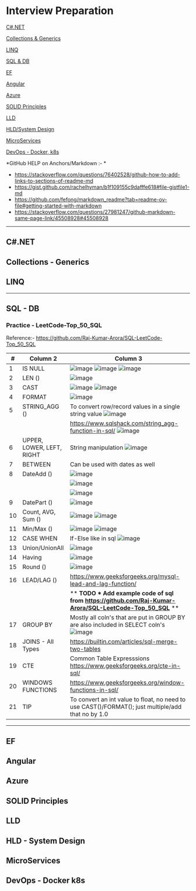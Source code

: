# Interview Preparation

[C#.NET](#C#.NET)

[Collections & Generics](#Collections---Generics)

[LINQ](#LINQ)

[SQL & DB](#SQL---DB)

[EF](#EF)

[Angular](#Angular)

[Azure](#Azure)

[SOLID Principles](#SOLID-Principles)

[LLD](#LLD)

[HLD/System Design](#hld---system-design)

[MicroServices](#MicroServices)

[DevOps - Docker, k8s](#devOps---docker-k8s) 


*GitHub HELP on Anchors/Markdown :- *
* https://stackoverflow.com/questions/76402528/github-how-to-add-links-to-sections-of-readme-md
* https://gist.github.com/rachelhyman/b1f109155c9dafffe618#file-gistfile1-md
* https://github.com/fefong/markdown_readme?tab=readme-ov-file#getting-started-with-markdown
* https://stackoverflow.com/questions/27981247/github-markdown-same-page-link/45508928#45508928
      
-------------------------------------------------------------------------------------
## C#.NET
## Collections - Generics
## LINQ
-------------------------------------------------------------------------------------
## SQL - DB

### Practice - LeetCode-Top_50_SQL
Reference:- https://github.com/Raj-Kumar-Arora/SQL-LeetCode-Top_50_SQL

|#|Column 2|Column 3|
|---|---|---|
|1| IS NULL | ![image](https://github.com/user-attachments/assets/1facfcb7-7ca5-497e-9e90-b5163429e86b) ![image](https://github.com/user-attachments/assets/8ef24014-c5f8-4f50-a59f-dc99125ffcc9)  ![image](https://github.com/user-attachments/assets/822554e2-1b7b-40ed-9588-61efb5600bb1) |
|2| LEN () | ![image](https://github.com/user-attachments/assets/96fc2ab3-c7fb-4609-abf5-dd8111fe7432)|
|3| CAST | ![image](https://github.com/user-attachments/assets/b3f20b1a-abcc-44f3-9aa0-0e085aabeaed) ![image](https://github.com/user-attachments/assets/cdaeec36-cc81-43ae-96f6-40d002c01fc4) |
|4| FORMAT |![image](https://github.com/user-attachments/assets/a247bc43-6e90-42a6-818f-bd602ab1867d) |
|5| STRING_AGG ()| To convert row/record values in a single string value  ![image](https://github.com/user-attachments/assets/964d5392-640b-4ced-96f0-3cf8877cc8ab)  
| |  | https://www.sqlshack.com/string_agg-function-in-sql/ ![image](https://github.com/user-attachments/assets/e4f0f700-77b6-4d18-a814-441aee07dd45) |
|6| UPPER, LOWER, LEFT, RIGHT | String manipulation ![image](https://github.com/user-attachments/assets/4d12c398-8b07-4cd7-8774-6d4d6c721a05)|
|7| BETWEEN | Can be used with dates as well|
|8| DateAdd () | ![image](https://github.com/user-attachments/assets/bdbf4f70-9cbd-40b7-b712-10584a9ddc2f)  |
| | | ![image](https://github.com/user-attachments/assets/61b48ca4-af21-4da9-a910-1d1cddbeb208) |
| | |   ![image](https://github.com/user-attachments/assets/23561275-ea49-4151-be17-dd68b6c7c2e9) |
|9| DatePart () |![image](https://github.com/user-attachments/assets/1a924817-f822-48de-a8da-65461d8119e5)|
|10| Count, AVG, Sum () | ![image](https://github.com/user-attachments/assets/b99c3185-c720-4558-b4ba-4e5e44559689) ![image](https://github.com/user-attachments/assets/1f218942-f692-4a6a-9d93-10c3600c4294) |
|11| Min/Max () | ![image](https://github.com/user-attachments/assets/d3d0dcd8-891e-4ccd-83a8-d4cefc4dd921) ![image](https://github.com/user-attachments/assets/44d0da05-4db4-478a-96c0-1a8f81544b4b)    |
|12| CASE WHEN |If-Else like in sql ![image](https://github.com/user-attachments/assets/b15e412c-a0be-4bd1-b117-ea2bfad84a1f)|
|13| Union/UnionAll | ![image](https://github.com/user-attachments/assets/c82809f5-9946-4764-9047-05581328917c) |
|14| Having | ![image](https://github.com/user-attachments/assets/d4c5e547-f602-400b-8f31-19d9b5265826)  |
|15| Round ()| ![image](https://github.com/user-attachments/assets/28077a20-45f5-412a-b994-d7f6f8345128) |
|16| LEAD/LAG () | https://www.geeksforgeeks.org/mysql-lead-and-lag-function/  |
| |  | ** **TODO * Add example code of sql from https://github.com/Raj-Kumar-Arora/SQL-LeetCode-Top_50_SQL** ** | 
|17| GROUP BY | Mostly all coln's that are put in GROUP BY are also included in SELECT coln's ![image](https://github.com/user-attachments/assets/d656ec87-94e2-4272-9144-fc130a7e8957) |
|18| JOINS - All Types | https://builtin.com/articles/sql-merge-two-tables | 
|19| CTE | Common Table Expresssions https://www.geeksforgeeks.org/cte-in-sql/ | 
|20| WINDOWS FUNCTIONS | https://www.geeksforgeeks.org/window-functions-in-sql/ |
|21| TIP | To convert an int value to float, no need to use CAST()/FORMAT(); just multiple/add that no by 1.0 |


-------------------------------------------------------------------------------------
## EF
## Angular
## Azure
## SOLID Principles
## LLD
## HLD - System Design
## MicroServices
## DevOps - Docker k8s
